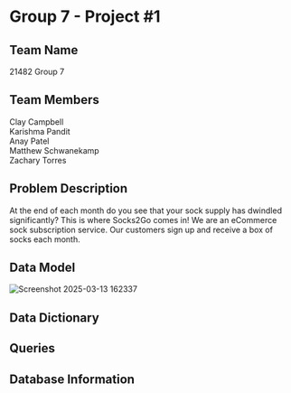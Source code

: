 # Group 7 - Project #1
## Team Name
21482 Group 7
## Team Members
Clay Campbell\
Karishma Pandit\
Anay Patel\
Matthew Schwanekamp\
Zachary Torres
## Problem Description
At the end of each month do you see that your sock supply has dwindled significantly? This is where Socks2Go comes in! We are an eCommerce sock subscription service. Our customers sign up and receive a box of socks each month.
## Data Model
![Screenshot 2025-03-13 162337](https://github.com/user-attachments/assets/798def86-2cab-4e65-b422-1e348e74f3ee)
## Data Dictionary

## Queries

## Database Information

